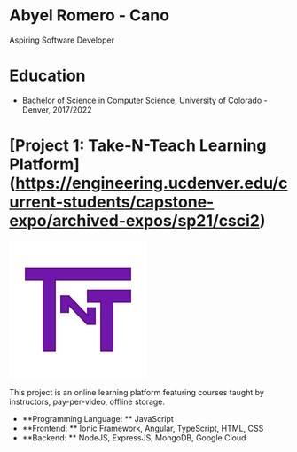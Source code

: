 # Abyel Romero - Cano
Aspiring Software Developer

# Education
* Bachelor of Science in Computer Science, University of Colorado - Denver, 2017/2022

# [Project 1: Take-N-Teach Learning Platform] (https://engineering.ucdenver.edu/current-students/capstone-expo/archived-expos/sp21/csci2)
![alt text](thumbnail_image.png)

This project is an online learning platform featuring courses taught by instructors, pay-per-video, offline storage.
* **Programming Language: ** JavaScript
* **Frontend: ** Ionic Framework, Angular, TypeScript, HTML, CSS
* **Backend: ** NodeJS, ExpressJS, MongoDB, Google Cloud



 

